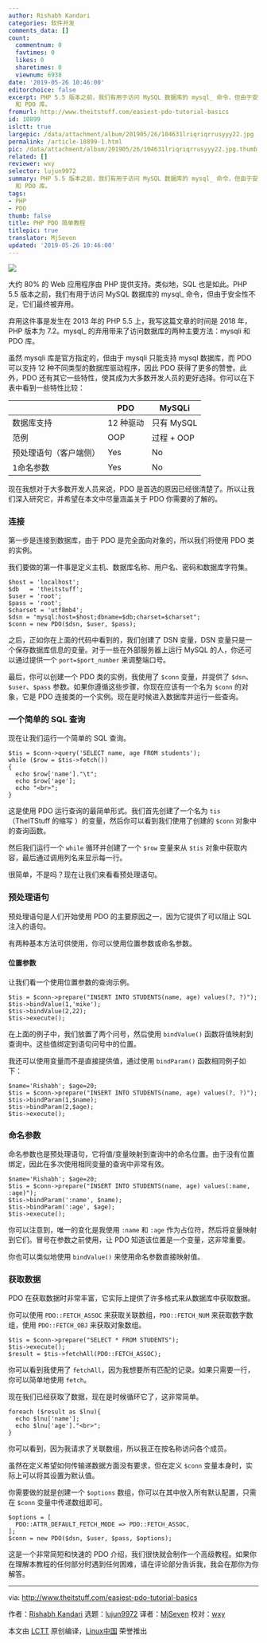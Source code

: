 ```yaml
---
author: Rishabh Kandari
categories: 软件开发
comments_data: []
count:
  commentnum: 0
  favtimes: 0
  likes: 0
  sharetimes: 0
  viewnum: 6938
date: '2019-05-26 10:46:00'
editorchoice: false
excerpt: PHP 5.5 版本之前，我们有用于访问 MySQL 数据库的 mysql_ 命令，但由于安全性不足，它们最终被弃用。mysql_ 的弃用带来了访问数据库的两种主要方法：mysqli
  和 PDO 库。
fromurl: http://www.theitstuff.com/easiest-pdo-tutorial-basics
id: 10899
islctt: true
largepic: /data/attachment/album/201905/26/104631lriqriqrrusyyy22.jpg
permalink: /article-10899-1.html
pic: /data/attachment/album/201905/26/104631lriqriqrrusyyy22.jpg.thumb.jpg
related: []
reviewer: wxy
selector: lujun9972
summary: PHP 5.5 版本之前，我们有用于访问 MySQL 数据库的 mysql_ 命令，但由于安全性不足，它们最终被弃用。mysql_ 的弃用带来了访问数据库的两种主要方法：mysqli
  和 PDO 库。
tags:
- PHP
- PDO
thumb: false
title: PHP PDO 简单教程
titlepic: true
translator: MjSeven
updated: '2019-05-26 10:46:00'
---
```


![](/data/attachment/album/201905/26/104631lriqriqrrusyyy22.jpg)


大约 80% 的 Web 应用程序由 PHP 提供支持。类似地，SQL 也是如此。PHP 5.5 版本之前，我们有用于访问 MySQL 数据库的 mysql\_ 命令，但由于安全性不足，它们最终被弃用。


弃用这件事是发生在 2013 年的 PHP 5.5 上，我写这篇文章的时间是 2018 年，PHP 版本为 7.2。mysql\_ 的弃用带来了访问数据库的两种主要方法：mysqli 和 PDO 库。


虽然 mysqli 库是官方指定的，但由于 mysqli 只能支持 mysql 数据库，而 PDO 可以支持 12 种不同类型的数据库驱动程序，因此 PDO 获得了更多的赞誉。此外，PDO 还有其它一些特性，使其成为大多数开发人员的更好选择。你可以在下表中看到一些特性比较：




|  | PDO | MySQLi |
| --- | --- | --- |
| 数据库支持 | 12 种驱动 | 只有 MySQL |
| 范例 | OOP | 过程 + OOP |
| 预处理语句（客户端侧） | Yes | No |
| 1命名参数 | Yes | No |


现在我想对于大多数开发人员来说，PDO 是首选的原因已经很清楚了。所以让我们深入研究它，并希望在本文中尽量涵盖关于 PDO 你需要的了解的。


### 连接


第一步是连接到数据库，由于 PDO 是完全面向对象的，所以我们将使用 PDO 类的实例。


我们要做的第一件事是定义主机、数据库名称、用户名、密码和数据库字符集。



```
$host = 'localhost';
$db   = 'theitstuff';
$user = 'root';
$pass = 'root';
$charset = 'utf8mb4';
$dsn = "mysql:host=$host;dbname=$db;charset=$charset";
$conn = new PDO($dsn, $user, $pass);
```

之后，正如你在上面的代码中看到的，我们创建了 DSN 变量，DSN 变量只是一个保存数据库信息的变量。对于一些在外部服务器上运行 MySQL 的人，你还可以通过提供一个 `port=$port_number` 来调整端口号。


最后，你可以创建一个 PDO 类的实例，我使用了 `$conn` 变量，并提供了 `$dsn`、`$user`、`$pass` 参数。如果你遵循这些步骤，你现在应该有一个名为 `$conn` 的对象，它是 PDO 连接类的一个实例。现在是时候进入数据库并运行一些查询。


### 一个简单的 SQL 查询


现在让我们运行一个简单的 SQL 查询。



```
$tis = $conn->query('SELECT name, age FROM students');
while ($row = $tis->fetch())
{
  echo $row['name']."\t";
  echo $row['age'];
  echo "<br>";
}
```

这是使用 PDO 运行查询的最简单形式。我们首先创建了一个名为 `tis`（TheITStuff 的缩写 ）的变量，然后你可以看到我们使用了创建的 `$conn` 对象中的查询函数。


然后我们运行一个 `while` 循环并创建了一个 `$row` 变量来从 `$tis` 对象中获取内容，最后通过调用列名来显示每一行。


很简单，不是吗？现在让我们来看看预处理语句。


### 预处理语句


预处理语句是人们开始使用 PDO 的主要原因之一，因为它提供了可以阻止 SQL 注入的语句。


有两种基本方法可供使用，你可以使用位置参数或命名参数。


#### 位置参数


让我们看一个使用位置参数的查询示例。



```
$tis = $conn->prepare("INSERT INTO STUDENTS(name, age) values(?, ?)");
$tis->bindValue(1,'mike');
$tis->bindValue(2,22);
$tis->execute();
```

在上面的例子中，我们放置了两个问号，然后使用 `bindValue()` 函数将值映射到查询中。这些值绑定到语句问号中的位置。


我还可以使用变量而不是直接提供值，通过使用 `bindParam()` 函数相同例子如下：



```
$name='Rishabh'; $age=20;
$tis = $conn->prepare("INSERT INTO STUDENTS(name, age) values(?, ?)");
$tis->bindParam(1,$name);
$tis->bindParam(2,$age);
$tis->execute();
```

### 命名参数


命名参数也是预处理语句，它将值/变量映射到查询中的命名位置。由于没有位置绑定，因此在多次使用相同变量的查询中非常有效。



```
$name='Rishabh'; $age=20;
$tis = $conn->prepare("INSERT INTO STUDENTS(name, age) values(:name, :age)");
$tis->bindParam(':name', $name);
$tis->bindParam(':age', $age);
$tis->execute();
```

你可以注意到，唯一的变化是我使用 `:name` 和 `:age` 作为占位符，然后将变量映射到它们。冒号在参数之前使用，让 PDO 知道该位置是一个变量，这非常重要。


你也可以类似地使用 `bindValue()` 来使用命名参数直接映射值。


### 获取数据


PDO 在获取数据时非常丰富，它实际上提供了许多格式来从数据库中获取数据。


你可以使用 `PDO::FETCH_ASSOC` 来获取关联数组，`PDO::FETCH_NUM` 来获取数字数组，使用 `PDO::FETCH_OBJ` 来获取对象数组。



```
$tis = $conn->prepare("SELECT * FROM STUDENTS");
$tis->execute();
$result = $tis->fetchAll(PDO::FETCH_ASSOC);
```

你可以看到我使用了 `fetchAll`，因为我想要所有匹配的记录。如果只需要一行，你可以简单地使用 `fetch`。


现在我们已经获取了数据，现在是时候循环它了，这非常简单。



```
foreach ($result as $lnu){
  echo $lnu['name'];
  echo $lnu['age']."<br>";
}
```

你可以看到，因为我请求了关联数组，所以我正在按名称访问各个成员。


虽然在定义希望如何传输递数据方面没有要求，但在定义 `$conn` 变量本身时，实际上可以将其设置为默认值。


你需要做的就是创建一个 `$options` 数组，你可以在其中放入所有默认配置，只需在 `$conn` 变量中传递数组即可。



```
$options = [
  PDO::ATTR_DEFAULT_FETCH_MODE => PDO::FETCH_ASSOC,
];
$conn = new PDO($dsn, $user, $pass, $options);
```

这是一个非常简短和快速的 PDO 介绍，我们很快就会制作一个高级教程。如果你在理解本教程的任何部分时遇到任何困难，请在评论部分告诉我，我会在那你为你解答。




---


via: <http://www.theitstuff.com/easiest-pdo-tutorial-basics>


作者：[Rishabh Kandari](http://www.theitstuff.com/author/reevkandari) 选题：[lujun9972](https://github.com/lujun9972) 译者：[MjSeven](https://github.com/MjSeven) 校对：[wxy](https://github.com/wxy)


本文由 [LCTT](https://github.com/LCTT/TranslateProject) 原创编译，[Linux中国](https://linux.cn/) 荣誉推出